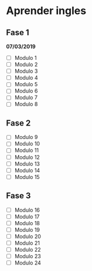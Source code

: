 #        Aprender ingles

## Fase 1
**07/03/2019** 
- [ ] Modulo 1
- [ ] Modulo 2
- [ ] Modulo 3
- [ ] Modulo 4
- [ ] Modulo 5
- [ ] Modulo 6
- [ ] Modulo 7
- [ ] Modulo 8

## Fase 2
- [ ] Modulo 9
- [ ] Modulo 10
- [ ] Modulo 11
- [ ] Modulo 12
- [ ] Modulo 13
- [ ] Modulo 14
- [ ] Modulo 15

## Fase 3
- [ ] Modulo 16
- [ ] Modulo 17
- [ ] Modulo 18
- [ ] Modulo 19
- [ ] Modulo 20
- [ ] Modulo 21
- [ ] Modulo 22
- [ ] Modulo 23
- [ ] Modulo 24
